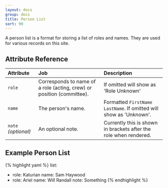 ```yaml
---
layout: docs
group: docs
title: Person List
sort: 90
---
```


A person list is a format for storing a list of roles and names. They are used for various records on this site.

## <i class="fa fa-tags"></i> Attribute Reference

| Attribute | Job | Description |
|:-|:-|:-|
| `role` | Corresponds to name of a role (acting, crew) or position (committee). | If omitted will show as 'Role Unknown' |
| `name` | The person's name. | Formatted `FirstName LastName`. If omitted will show as 'Unknown'. |
| `note` *(optional)* | An optional note. | Currently this is shown in brackets after the role when rendered. |

## <i class="octicon octicon-code"></i> Example Person List

{% highlight yaml %}
list:
  - role: Katurian
    name: Sam Haywood
  - role: Ariel
    name: Will Randall
    note: Something
{% endhighlight %}

